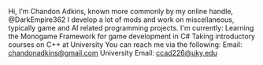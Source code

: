 Hi, I’m Chandon Adkins, known more commonly by my online handle, @DarkEmpire362
I develop a lot of mods and work on miscellaneous, typically game and AI related programming projects.
I'm currently:
Learning the Monogame Framework for game development in C#
Taking introductory courses on C++ at University
You can reach me via the following:
Email: chandonadkins@gmail.com
University Email: ccad226@uky.edu

<!--
**ccad226/ccad226** is a ✨ _special_ ✨ repository because its `README.md` (this file) appears on your GitHub profile.

Here are some ideas to get you started:

- 🔭 I’m currently working on ...
- 🌱 I’m currently learning ...
- 👯 I’m looking to collaborate on ...
- 🤔 I’m looking for help with ...
- 💬 Ask me about ...
- 📫 How to reach me: ...
- 😄 Pronouns: ...
- ⚡ Fun fact: ...
-->
